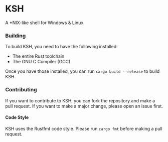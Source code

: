 # KSH
A *NIX-like shell for Windows & Linux.

### Building
To build KSH, you need to have the following installed:
* The entire Rust toolchain
* The GNU C Compiler (GCC)

Once you have those installed, you can run `cargo build --release` to build KSH.

### Contributing
If you want to contribute to KSH, you can fork the repository and make a pull request. If you want to make a major change, please
open an issue first.

#### Code Style
KSH uses the Rustfmt code style. Please run `cargo fmt` before making a pull request.